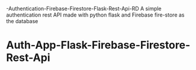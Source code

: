-Authentication-Firebase-Firestore-Flask-Rest-Api-RD
A simple authentication rest API made with python flask and Firebase fire-store as the database
# Auth-App-Flask-Firebase-Firestore-Rest-Api
